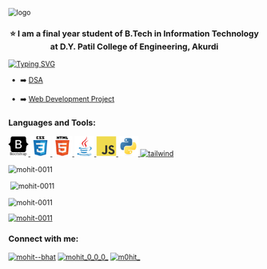 ![logo](https://github.com/Mohit-0011/Mohit-OOII/blob/main/1652039147640.jpg)
<h3 align="center">⭐ I am a final year student of B.Tech in Information Technology <br> at D.Y. Patil College of Engineering, Akurdi</h3>

<a href="https://git.io/typing-svg"><img src="https://readme-typing-svg.herokuapp.com?font=Fira+Code&pause=1000&color=F5F5F5&background=000000&width=435&lines=A+WEB+DEVELOPER;A+Writer;A+Software+Developer" alt="Typing SVG" /></a>



- ➡️ [DSA](https://github.com/Mohit-0011/DSA)

- ➡️ [Web Development Project](https://github.com/Mohit-0011/Frontend_Projects)


<h3 align="left">Languages and Tools:</h3>
<p align="left"> <a href="https://getbootstrap.com" target="_blank" rel="noreferrer"> <img src="https://raw.githubusercontent.com/devicons/devicon/master/icons/bootstrap/bootstrap-plain-wordmark.svg" alt="bootstrap" width="40" height="40"/> </a> <a href="https://www.w3schools.com/css/" target="_blank" rel="noreferrer"> <img src="https://raw.githubusercontent.com/devicons/devicon/master/icons/css3/css3-original-wordmark.svg" alt="css3" width="40" height="40"/> </a> <a href="https://www.w3.org/html/" target="_blank" rel="noreferrer"> <img src="https://raw.githubusercontent.com/devicons/devicon/master/icons/html5/html5-original-wordmark.svg" alt="html5" width="40" height="40"/> </a> <a href="https://www.java.com" target="_blank" rel="noreferrer"> <img src="https://raw.githubusercontent.com/devicons/devicon/master/icons/java/java-original.svg" alt="java" width="40" height="40"/> </a> <a href="https://developer.mozilla.org/en-US/docs/Web/JavaScript" target="_blank" rel="noreferrer"> <img src="https://raw.githubusercontent.com/devicons/devicon/master/icons/javascript/javascript-original.svg" alt="javascript" width="40" height="40"/> </a> <a href="https://www.python.org" target="_blank" rel="noreferrer"> <img src="https://raw.githubusercontent.com/devicons/devicon/master/icons/python/python-original.svg" alt="python" width="40" height="40"/> </a> <a href="https://tailwindcss.com/" target="_blank" rel="noreferrer"> <img src="https://www.vectorlogo.zone/logos/tailwindcss/tailwindcss-icon.svg" alt="tailwind" width="40" height="40"/> </a> </p>


<p><img align="center" src="https://github-readme-stats.vercel.app/api/top-langs?username=mohit-0011&show_icons=true&locale=en&layout=compact" alt="mohit-0011" /></p>

<p>&nbsp;<img align="center" src="https://github-readme-stats.vercel.app/api?username=mohit-0011&show_icons=true&locale=en" alt="mohit-0011" /></p>


<p><img align="center" src="https://github-readme-streak-stats.herokuapp.com/?user=mohit-0011&" alt="mohit-0011" /></p>


<p align="left"> <a href="https://github.com/ryo-ma/github-profile-trophy"><img src="https://github-profile-trophy.vercel.app/?username=mohit-0011" alt="mohit-0011"  /></a> </p>


<h3 align="left">Connect with me:</h3>
<p align="left">
<a href="https://linkedin.com/in/mohit--bhat" target="blank"><img align="center" src="https://raw.githubusercontent.com/rahuldkjain/github-profile-readme-generator/master/src/images/icons/Social/linked-in-alt.svg" alt="mohit--bhat" height="30" width="40" /></a>
<a href="https://instagram.com/mohit_0_0_0_" target="blank"><img align="center" src="https://raw.githubusercontent.com/rahuldkjain/github-profile-readme-generator/master/src/images/icons/Social/instagram.svg" alt="mohit_0_0_0_" height="30" width="40" /></a>
<a href="https://www.leetcode.com/m0hit_" target="blank"><img align="center" src="https://raw.githubusercontent.com/rahuldkjain/github-profile-readme-generator/master/src/images/icons/Social/leet-code.svg" alt="m0hit_" height="30" width="40" /></a>
</p>
